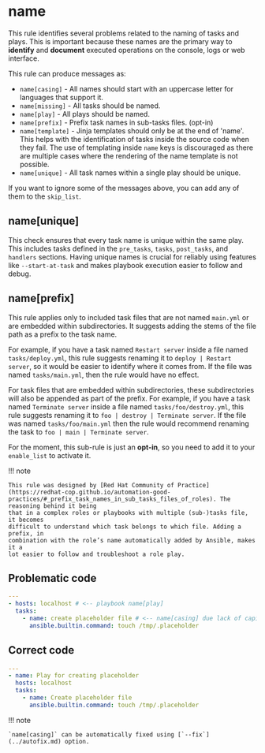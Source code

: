 # name

This rule identifies several problems related to the naming of tasks and plays.
This is important because these names are the primary way to **identify** and
**document** executed operations on the console, logs or web interface.

This rule can produce messages as:

- `name[casing]` - All names should start with an uppercase letter for languages
  that support it.
- `name[missing]` - All tasks should be named.
- `name[play]` - All plays should be named.
- `name[prefix]` - Prefix task names in sub-tasks files. (opt-in)
- `name[template]` - Jinja templates should only be at the end of 'name'. This
  helps with the identification of tasks inside the source code when they fail.
  The use of templating inside `name` keys is discouraged as there are multiple
  cases where the rendering of the name template is not possible.
- `name[unique]` - All task names within a single play should be unique.

If you want to ignore some of the messages above, you can add any of them to the
`skip_list`.

## name[unique]

This check ensures that every task name is unique within the same play. This includes tasks defined in the `pre_tasks`, `tasks`, `post_tasks`, and `handlers` sections. Having unique names is crucial for reliably using features like `--start-at-task` and makes playbook execution easier to follow and debug.

## name[prefix]

This rule applies only to included task files that are not named `main.yml` or
are embedded within subdirectories. It suggests adding the stems of the file
path as a prefix to the task name.

For example, if you have a task named `Restart server` inside a file named
`tasks/deploy.yml`, this rule suggests renaming it to `deploy | Restart server`,
so it would be easier to identify where it comes from. If the file was named
`tasks/main.yml`, then the rule would have no effect.

For task files that are embedded within subdirectories, these subdirectories
will also be appended as part of the prefix. For example, if you have a task
named `Terminate server` inside a file named `tasks/foo/destroy.yml`, this rule
suggests renaming it to `foo | destroy | Terminate server`. If the file was
named `tasks/foo/main.yml` then the rule would recommend renaming the task to
`foo | main | Terminate server`.

For the moment, this sub-rule is just an **opt-in**, so you need to add it to
your `enable_list` to activate it.

!!! note

    This rule was designed by [Red Hat Community of Practice](https://redhat-cop.github.io/automation-good-practices/#_prefix_task_names_in_sub_tasks_files_of_roles). The reasoning behind it being
    that in a complex roles or playbooks with multiple (sub-)tasks file, it becomes
    difficult to understand which task belongs to which file. Adding a prefix, in
    combination with the role’s name automatically added by Ansible, makes it a
    lot easier to follow and troubleshoot a role play.

## Problematic code

```yaml
---
- hosts: localhost # <-- playbook name[play]
  tasks:
    - name: create placeholder file # <-- name[casing] due lack of capital letter
      ansible.builtin.command: touch /tmp/.placeholder
```

## Correct code

```yaml
---
- name: Play for creating placeholder
  hosts: localhost
  tasks:
    - name: Create placeholder file
      ansible.builtin.command: touch /tmp/.placeholder
```

!!! note

    `name[casing]` can be automatically fixed using [`--fix`](../autofix.md) option.
